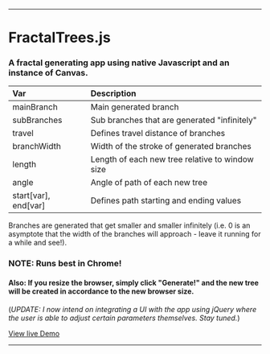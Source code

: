 ___
# FractalTrees.js
### A fractal generating app using native Javascript and an instance of Canvas.


| Var             | Description     |
| :-------------   |:---------------|
| mainBranch      | Main generated branch|
| subBranches     | Sub branches that are generated "infinitely"|
| travel          | Defines travel distance of branches|
| branchWidth     | Width of the stroke of generated branches|
| length          | Length of each new tree relative to window size|
| angle           | Angle of path of each new tree|
| start[var], end[var] | Defines path starting and ending values|


Branches are generated that get smaller and smaller infinitely  (i.e. 0 is an asymptote that the width of the branches will approach - leave it running for a while and see!).

### NOTE: Runs best in Chrome!
#### Also: If you resize the browser, simply click "Generate!" and the new tree will be created in accordance to the new browser size.

(*UPDATE: I now intend on integrating a UI with the app using jQuery where the user is able to adjust certain parameters themselves. Stay tuned.*)

[View live Demo](https://rawgit.com/sambgordon/Recursive-Fractal-Trees/master/index.html)
___
